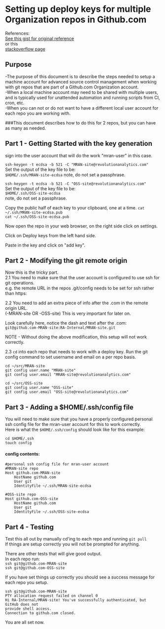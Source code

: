 # Setting up deploy keys for multiple Organization repos in Github.com

References:  
[See this gist for original reference](https://gist.github.com/jexchan/2351996)  
or this  
[stackoverflow page](http://stackoverflow.com/questions/7096458/managing-ssh-public-keys-on-github-organizations-repositories)

## Purpose
-The purpose of this document is to describe the steps needed to setup a machine
account for advanced source control management when working with git repos that
are part of a Github.com Organization account.  
-When a local machine account may need to be shared with multiple users, and is
typically used for unattended automation and running scripts from CI, cron, etc.  
-When you can not or do not want to have a different local user account for each
repo you are working with.

###This document describes how to do this for 2 repos, but you can have as many as needed.



## Part 1 - Getting Started with the key generation
sign into the user account that will do the work "mran-user" in this case.

`ssh-keygen -t ecdsa -b 521 -C "MRAN-site@revolutionanalytics.com"`  
Set the output of the key file to be:  
`$HOME/.ssh/MRAN-site-ecdsa`
note, do not set a passphrase.

`ssh-keygen -t ecdsa -b 521 -C "OSS-site@revolutionanalytics.com"`  
Set the output of the key file to be:  
`$HOME/.ssh/OSS-site-ecdsa`  
note, do not set a passphrase.

Copy the public half of each key to your clipboard, one at a time.
`cat ~/.ssh/MRAN-site-ecdsa.pub`  
`cat ~/.ssh/OSS-site-ecdsa.pub`  

Now open the repo in your web browser, on the right side click on settings.

Click on Deploy keys from the left hand side.

Paste in the key and click on "add key".

## Part 2 - Modifying the git remote origin

Now this is the tricky part.  
2.1 You need to make sure that the user account is configured to use ssh for git operations.  
e.g. the remote URL in the repos .git/config needs to be set for ssh rather than https:  

2.2 You need to add an extra piece of info after the .com in the remote origin URL.  
(-MRAN-site OR -OSS-site) This is very important for later on.

Look carefully here, notice the dash and text after the .com:  
`git@github.com-MRAN-site:RA-Internal/MRAN-site.git`

NOTE - Without doing the above modification, this setup will not work correctly.

2.3 `cd` into each repo that needs to work with a deploy key.
Run the git config command to set username and email on a per repo basis.
```
cd ~/src/MRAN-site
git config user.name "MRAN-site"
git config user.email "MRAN-site@revolutionanalytics.com"
```

```
cd ~/src/OSS-site
git config user.name "OSS-site"
git config user.email "OSS-site@revolutionanalytics.com"
```


## Part 3 - Adding a $HOME/.ssh/config file  

You will need to make sure that you have a properly configured personal ssh
config file for the mran-user account for this to work correctly.  
Here is what the `$HOME/.ssh/config` should look like for this example:  

`cd $HOME/.ssh`  
`touch config`
#### config contents:

```
#personal ssh config file for mran-user account
#MRAN-site repo
Host github.com-MRAN-site
    HostName github.com
    User git
    IdentityFile ~/.ssh/MRAN-site-ecdsa

#OSS-site repo
Host github.com-OSS-site
    HostName github.com
    User git
    IdentityFile ~/.ssh/OSS-site-ecdsa
```

## Part 4 - Testing
Test this all out by manually cd'ing to each repo and running `git pull`  
If things are setup correctly you will not be prompted for anything.

There are other tests that will give good output.  
In each repo run:  
`ssh git@github.com-MRAN-site`  
`ssh git@github.com-OSS-site`  

If you have set things up correctly you should see a success message for each
repo you setup.  
```
ssh git@github.com-MRAN-site
PTY allocation request failed on channel 0
Hi RA-Internal/MRAN-site! You've successfully authenticated, but GitHub does not
provide shell access.
Connection to github.com closed.
```

You are all set now.
